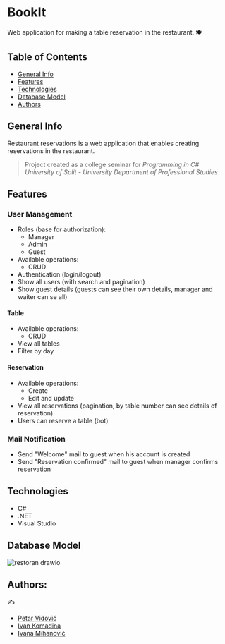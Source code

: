 # BookIt

Web application for making a table reservation in the restaurant. :plate_with_cutlery:

## Table of Contents

* [General Info](#general-info)
* [Features](#features)
* [Technologies](#technologies)
* [Database Model](#database-model)
* [Authors](#authors)

## General Info

Restaurant reservations is a web application that enables creating reservations in the restaurant.

> Project created as a college seminar for *Programming in C#*
> *University of Split - University Department of Professional Studies*

## Features

### User Management

- Roles (base for authorization):
    - Manager
    - Admin
    - Guest
- Available operations:
    - CRUD
- Authentication (login/logout)
- Show all users (with search and pagination)
- Show guest details (guests can see their own details, manager and waiter can se all)

#### Table

- Available operations:
    - CRUD
- View all tables
- Filter by day

#### Reservation

- Available operations:
    - Create
    - Edit and update 
- View all reservations (pagination, by table number can see details of reservation)
- Users can reserve a table (bot)


### Mail Notification

- Send "Welcome" mail to guest when his account is created
- Send "Reservation confirmed" mail to guest when manager confirms reservation

## Technologies

- C#
- .NET
- Visual Studio

## Database Model

![restoran drawio](https://user-images.githubusercontent.com/92686358/223742557-4d7ef91c-eb03-4b0a-be23-7a3ca3bacbfb.png)

## Authors:
✍️ 

* [Petar Vidović](https://github.com/Petar1107)
* [Ivan Komadina](https://github.com/IvanKomadina)
* [Ivana Mihanović](https://github.com/imihanovic)
